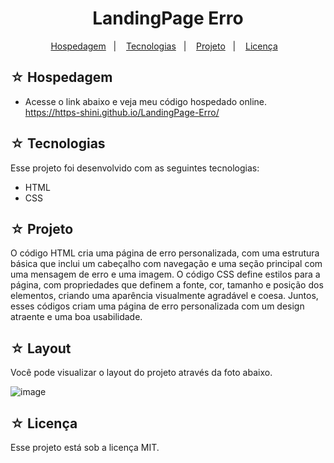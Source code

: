 <h1 align="center">LandingPage Erro</h1>

<p align="center">
  <a href="#-hospedagem">Hospedagem</a>&nbsp;&nbsp;&nbsp;|&nbsp;&nbsp;&nbsp;
  <a href="#-tecnologias">Tecnologias</a>&nbsp;&nbsp;&nbsp;|&nbsp;&nbsp;&nbsp;
  <a href="#-projeto">Projeto</a>&nbsp;&nbsp;&nbsp;|&nbsp;&nbsp;&nbsp;
  <a href="#-licença">Licença</a>&nbsp;&nbsp;&nbsp;
</p>

## ☆ Hospedagem

- Acesse o link abaixo e veja meu código hospedado online.<br>
https://https-shini.github.io/LandingPage-Erro/

## ☆ Tecnologias

Esse projeto foi desenvolvido com as seguintes tecnologias:
- HTML
- CSS

## ☆ Projeto

O código HTML cria uma página de erro personalizada, com uma estrutura básica que inclui um cabeçalho com navegação e uma seção principal com uma mensagem de erro e uma imagem. O código CSS define estilos para a página, com propriedades que definem a fonte, cor, tamanho e posição dos elementos, criando uma aparência visualmente agradável e coesa. Juntos, esses códigos criam uma página de erro personalizada com um design atraente e uma boa usabilidade.

## ☆ Layout

Você pode visualizar o layout do projeto através da foto abaixo.<br>


![image](https://user-images.githubusercontent.com/100307080/229036754-d80e3c7c-4b11-4b35-b956-85f21528b930.png)

## ☆ Licença

Esse projeto está sob a licença MIT.
